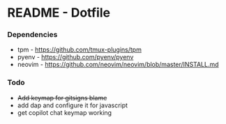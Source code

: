 # README - Dotfile

### Dependencies
* tpm - https://github.com/tmux-plugins/tpm
* pyenv - https://github.com/pyenv/pyenv
* neovim - https://github.com/neovim/neovim/blob/master/INSTALL.md

### Todo

- ~~Add keymap for gitsigns blame~~
- add dap and configure it for javascript
- get copilot chat keymap working
